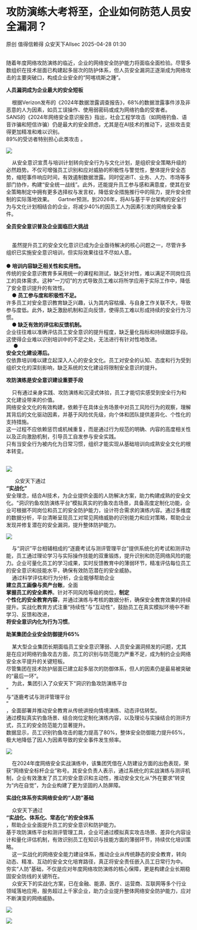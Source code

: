#  攻防演练大考将至，企业如何防范人员安全漏洞？   
原创 值得信赖得  众安天下Allsec   2025-04-28 01:30  
  
   
 随着年度网络攻防演练的临近，企业的网络安全防护能力将面临全面检验。尽管多数组织在技术层面已构建起多层次的防护体系，但人员安全漏洞正逐渐成为网络攻击的主要突破口，构成企业安全的“阿喀琉斯之踵”。  
  
**人员漏洞成为企业最大的安全短板**  
  
  
    根据Verizon发布的《2024年数据泄露调查报告》，68%的数据泄露事件涉及非恶意的人为因素，如员工误操作、使用弱密码或成为网络钓鱼的受害者。  
SANS的《2024年网络安全意识报告》指出，社会工程学攻击（如网络钓鱼、语音诈骗和短信诈骗）仍是最大的安全顾虑，尤其是在AI技术的推动下，这些攻击变得更加精准和难以识别。  
89%的受访者特别担心此类攻击 。  
  
![](https://mmecoa.qpic.cn/mmecoa_jpg/n0Lor2KX2CibVrAXxjibnWuGQV1T0Ar1l7v1Nyoh3vvszr4IXiacaLcfszoibLNxATK6WK6ZKRjx7mIAlv4MibD76ibg/640?wx_fmt=jpeg&from=appmsg "")  
  
    从安全意识宣贯与培训计划转向安全行为与文化计划，是组织安全策略升级的必然趋势。不仅可增强员工识别和应对威胁的积极性与警觉性，整体提升安全态势，缩短事件响应时间，有效遏制数据泄露。同时促进IT、业务、人力、市场等多部门协作，构建“安全统一战线”。此外，还能提升员工参与感和满意度，使其在安全策略制定中拥有更多选择权与发言权，降低安全措施推行中的阻力，提升安全控制的实际落地效果。    Gartner预测，到2026年，将AI与基于平台架构的安全行为与文化计划相结合的企业，将减少40%的因员工人为因素引发的网络安全事件。  
  
**全员安全意识普及企业面临巨大挑战**  
  
      
    虽然提升员工的安全文化意识已成为企业亟待解决的核心问题之一，尽管许多组织已实施安全意识培训，但实际效果往往不尽如人意。    
      
**● 培训内容缺乏相关性和实用性。**  
传统的安全意识教育多采用统一的课程和测试，缺乏针对性，难以满足不同岗位员工的具体需求。这种“一刀切”的方式导致员工难以将所学应用于实际工作中，降低了安全意识提升的有效性。  
    **● 员工参与度和积极性不足。**  
许多员工对安全意识教育缺乏兴趣，认为其内容枯燥、与自身工作关联不大，导致参与度低。此外，缺乏激励机制和正向反馈，使得员工难以形成持续的安全行为习惯。  
    **● 缺乏有效的评估和反馈机制。**  
企业往往难以准确评估员工安全意识的提升程度，缺乏量化指标和持续跟踪手段。这使得企业难以识别培训中的不足之处，无法进行有针对性地改进。  
     **●**  
**安全文化建设滞后。**  
仅依靠培训难以建立起深入人心的安全文化。员工对安全的认知、态度和行为受到组织文化的深刻影响，缺乏系统的文化建设将限制安全意识的提升。  
  
**攻防演练是安全意识建设重要手段**  
  
    只有通过亲身实践、攻防演练和沉浸式体验，员工才能切实感受到安全行为和文化建设带来的价值。  
网络安全文化的有效构建，依赖于在具体业务场景中对员工风险行为的观察，理解其背后的文化驱动因素，并基于风险优先级，向个体和团队提供差异化、个性化的支持措施。  
这一过程不应依赖惩罚或机械重复，而是通过行为规范的明确、内容的高度相关性以及正向激励机制，引导员工自发参与安全实践。  
只有当安全行为被内化为日常习惯，组织才能实现从基础培训向成熟安全文化的根本转变。  
    
  
![](https://mmecoa.qpic.cn/mmecoa_png/n0Lor2KX2Cibf2VibCPLAicu9iaQqxmCicKSWwQWcgduLLvaALvy2TGSGSC0bibwBciaGjwAhpZzpzicI9ibicnaKmLybDzg/640?wx_fmt=png&from=appmsg "")  
  
      众安天下通过  
**“实战化”**  
安全理念，结合AI技术，为企业提供全面的人防解决方案，助力构建成熟的安全文化。“洞识钓鱼攻防演练平台”模拟真实的钓鱼攻击场景，具备高度定制化功能，企业可根据不同岗位和员工的安全防护能力，设计符合需求的演练内容。通过多维度的数据分析，平台清晰呈现员工对常见网络威胁的识别能力和应对策略，帮助企业发现并修复潜在的安全漏洞，提升整体防护能力。  
  
![](https://mmecoa.qpic.cn/mmecoa_png/n0Lor2KX2CibVrAXxjibnWuGQV1T0Ar1l7tqwdPY5hNic0nNMuqePoWeuk9MeVOiciaGCYrBBmaxeNqjtkRgibyPocfA/640?wx_fmt=png&from=appmsg "")  
  
    与“洞识”平台相辅相成的“逐鹿考试与测评管理平台”提供系统化的考试和测评功能，员工通过理论学习与实际操作技能的双重锻炼，提升识别和防范网络风险的能力。企业可量化员工的学习成果，实时反馈教育中的薄弱环节，精准评估每位员工的安全意识和技能水平，确保有效防范潜在的安全威胁。   
    通过科学评估和行为分析，企业能够帮助企业  
**建立员工画像与资产台账**，全面  
**掌握员工的安全素养**。针对不同风险等级的岗位，**制定**  
**个性化的安全教育内容**，并通过演练与考核的数据分析，确保安全教育效果的持续提升。实战化教育方式注重“持续性”与“互动性”，鼓励员工在真实模拟环境中不断学习、反馈和改进，  
**将安全意识内化为行为习惯**。  
  
**助某集团企业安全防御提升65%**  
  
    某大型企业集团长期面临员工安全意识薄弱、人员安全漏洞频发的问题，尤其是在应对网络钓鱼攻击方面，员工的识别与防范能力严重不足，成为制约企业网络安全水平提升的关键短板。  
尽管集团在技术防护层面已建立起多层次的防御体系，但人的因素仍是最易被突破的“最后一环”。  
    为此，集团引入了众安天下“洞识钓鱼攻防演练平台  
”  
与“逐鹿考试与测评管理平台  
”  
，全面部署并推动安全教育从传统讲授向情境演练、动态评估转型。  
通过模拟真实钓鱼场景、结合岗位定制化演练内容，以及理论与实操结合的测评方式，员工的安全防范能力显著提升。  
数据显示，员工识别钓鱼攻击的能力提高了80%，整体安全防御能力提升65%，极大地降低了因人为因素导致的安全事件发生频率。  
  
![](https://mmecoa.qpic.cn/mmecoa_png/n0Lor2KX2CibVrAXxjibnWuGQV1T0Ar1l7qeicIPHIibHwj0TINZuW3BY8rKrgf69M64hSrnnqyf4OH1sy1cngqHQg/640?wx_fmt=png&from=appmsg "")  
  
    在2024年度网络安全实战演练中，该集团凭借在人防建设方面的出色表现，荣获“网络安全标杆企业”称号。其安全负责人表示，通过系统化的实战演练与测评机制，企业有效激发了员工的安全意识和主动性，推动安全文化从“外在要求”转变为“内在自觉”，为企业构建了更为坚固的人防屏障。  
  
**实战化体系夯实网络安全的“人防”基础**  
  
    众安天下通过  
**“实战化、体系化、常态化”的安全体系**  
，帮助企业全面提升员工的安全意识和防护能力。  
基于攻防演练平台和测评管理工具，企业可通过模拟真实攻击场景、差异化内容设计和量化评估机制，有效识别员工在知识与技能方面的薄弱环节，持续优化培训策略。  
    这一实战化的网络安全能力建设体系，推动企业从传统静态的安全教育，转向动态、精准、互动的安全文化培育路径，真正将安全责任嵌入员工日常行为中。  
夯实“人防”基础，不仅是应对年度网络攻防演练的核心保障，更是构建企业长期稳固安全防线的关键所在。  
    众安天下的实战化方案，已在金融、能源、医疗、运营商、互联网等多个行业领域落地应用，服务超过上千家企业，助力企业提升整体网络安全防护能力，应对不断演变的网络威胁。  
  
![](https://mmecoa.qpic.cn/mmecoa_png/n0Lor2KX2C9icsb0oylOvwIjXRAcMBcVJEQKTH6vyuF0MJnU6RK7asfb15aYuQHHkRDSf0Onx0eQYwLddSicIia0A/640?wx_fmt=png "")  
  
[](https://mp.weixin.qq.com/s?__biz=MzIyOTUzODY5Ng==&mid=2247504369&idx=1&sn=5c51fa2c53a20493cdd1b53932771420&scene=21#wechat_redirect)  
  
[](https://mp.weixin.qq.com/s?__biz=MzIyOTUzODY5Ng==&mid=2247504229&idx=1&sn=50c91cfc2bd09a88d19595aed234b36c&scene=21#wechat_redirect)  
  
[](https://mp.weixin.qq.com/s?__biz=MzIyOTUzODY5Ng==&mid=2247504096&idx=1&sn=2f52a971a17d3f517f2a778f74735be0&scene=21#wechat_redirect)  
  
[](https://mp.weixin.qq.com/s?__biz=MzIyOTUzODY5Ng==&mid=2247504203&idx=1&sn=22a220633779cd588e14d69bf770143e&scene=21#wechat_redirect)  
  
  
![](https://mmbiz.qpic.cn/mmbiz_gif/n0Lor2KX2CicLyuNROLnQEZfXJcqhSNP0dQKxfgDuSK32UxNDn4NicXKGI5LJdEQsnQ3Eyt84RQRibGibDxl7oGpFw/640?wx_fmt=gif&from=appmsg "")  
  
